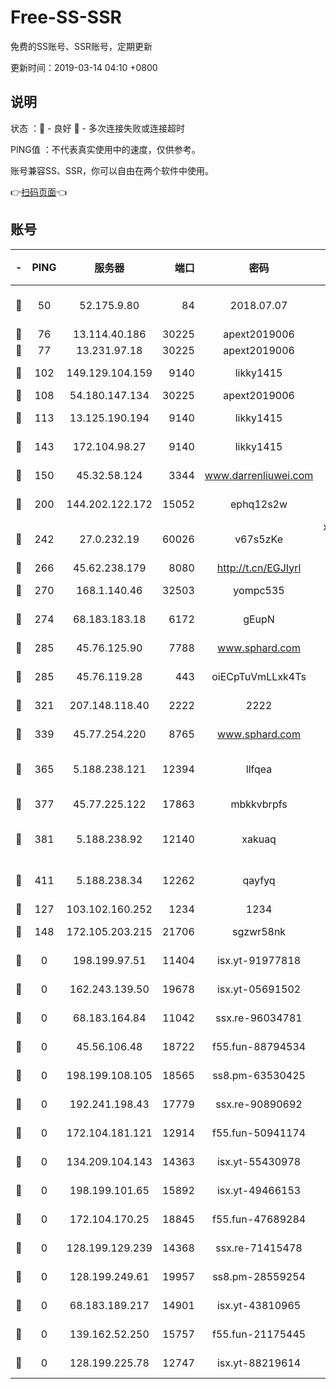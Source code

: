 # Free-SS-SSR

免费的SS账号、SSR账号，定期更新

更新时间：2019-03-14 04:10 +0800

## 说明

状态     ：🙂 - 良好 🙁 - 多次连接失败或连接超时

PING值   ：不代表真实使用中的速度，仅供参考。

账号兼容SS、SSR，你可以自由在两个软件中使用。

👉[扫码页面](https://liesauer.github.io/Free-SS-SSR/)👈

## 账号

|-|PING|服务器|端口|密码|加密方式|区域|
|:----:|:----:|:-----:|-----:|:----:|:----:|:----:|
|🙂|50|52.175.9.80|84|2018.07.07|chacha20-ietf-poly1305|HK|
|🙂|76|13.114.40.186|30225|apext2019006|chacha20|JP|
|🙂|77|13.231.97.18|30225|apext2019006|chacha20|JP|
|🙂|102|149.129.104.159|9140|likky1415|aes-256-cfb|HK|
|🙂|108|54.180.147.134|30225|apext2019006|chacha20|KR|
|🙂|113|13.125.190.194|9140|likky1415|aes-256-cfb|KR|
|🙂|143|172.104.98.27|9140|likky1415|aes-256-cfb|JP|
|🙂|150|45.32.58.124|3344|www.darrenliuwei.com|aes-256-cfb|JP|
|🙂|200|144.202.122.172|15052|ephq12s2w|aes-256-cfb|US|
|🙂|242|27.0.232.19|60026|v67s5zKe|xchacha20-ietf-poly1305|HK|
|🙂|266|45.62.238.179|8080|http://t.cn/EGJIyrl|rc4-md5|CA|
|🙂|270|168.1.140.46|32503|yompc535|aes-256-cfb|AU|
|🙂|274|68.183.183.18|6172|gEupN|aes-256-cfb|SG|
|🙂|285|45.76.125.90|7788|www.sphard.com|aes-256-cfb|AU|
|🙂|285|45.76.119.28|443|oiECpTuVmLLxk4Ts|aes-256-cfb|AU|
|🙂|321|207.148.118.40|2222|2222|aes-256-cfb|SG|
|🙂|339|45.77.254.220|8765|www.sphard.com|aes-256-cfb|SG|
|🙂|365|5.188.238.121|12394|llfqea|chacha20-ietf-poly1305|BR|
|🙂|377|45.77.225.122|17863|mbkkvbrpfs|aes-256-cfb|GB|
|🙂|381|5.188.238.92|12140|xakuaq|chacha20-ietf-poly1305|BR|
|🙂|411|5.188.238.34|12262|qayfyq|chacha20-ietf-poly1305|BR|
|🙂|127|103.102.160.252|1234|1234|rc4-md5|JP|
|🙂|148|172.105.203.215|21706|sgzwr58nk|aes-256-cfb|JP|
|🙁|0|198.199.97.51|11404|isx.yt-91977818|aes-256-cfb|US|
|🙁|0|162.243.139.50|19678|isx.yt-05691502|aes-256-cfb|US|
|🙁|0|68.183.164.84|11042|ssx.re-96034781|aes-256-cfb|US|
|🙁|0|45.56.106.48|18722|f55.fun-88794534|aes-256-cfb|US|
|🙁|0|198.199.108.105|18565|ss8.pm-63530425|aes-256-cfb|US|
|🙁|0|192.241.198.43|17779|ssx.re-90890692|aes-256-cfb|US|
|🙁|0|172.104.181.121|12914|f55.fun-50941174|aes-256-cfb|SG|
|🙁|0|134.209.104.143|14363|isx.yt-55430978|aes-256-cfb|SG|
|🙁|0|198.199.101.65|15892|isx.yt-49466153|aes-256-cfb|US|
|🙁|0|172.104.170.25|18845|f55.fun-47689284|aes-256-cfb|SG|
|🙁|0|128.199.129.239|14368|ssx.re-71415478|aes-256-cfb|SG|
|🙁|0|128.199.249.61|19957|ss8.pm-28559254|aes-256-cfb|SG|
|🙁|0|68.183.189.217|14901|isx.yt-43810965|aes-256-cfb|SG|
|🙁|0|139.162.52.250|15757|f55.fun-21175445|aes-256-cfb|SG|
|🙁|0|128.199.225.78|12747|isx.yt-88219614|aes-256-cfb|SG|
